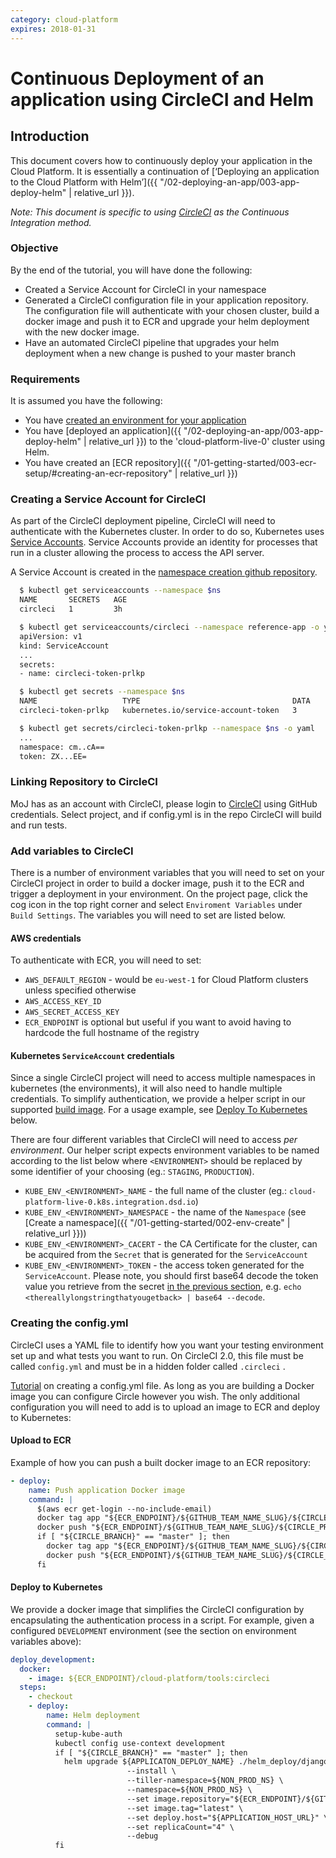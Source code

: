 ```yaml
---
category: cloud-platform
expires: 2018-01-31
---
```


# Continuous Deployment of an application using CircleCI and Helm

## Introduction
This document covers how to continuously deploy your application in the Cloud Platform. It is essentially a continuation of [‘Deploying an application to the Cloud Platform with Helm’]({{ "/02-deploying-an-app/003-app-deploy-helm" | relative_url }}).

*Note: This document is specific to using [CircleCI](https://circleci.com/) as the Continuous Integration method.*

### Objective
By the end of the tutorial, you will have done the following:

- Created a Service Account for CircleCI in your namespace
- Generated a CircleCI configuration file in your application repository. The configuration file will authenticate with your chosen cluster, build a docker image and push it to ECR and upgrade your helm deployment with the new docker image.
- Have an automated CircleCI pipeline that upgrades your helm deployment when a new change is pushed to your master branch

### Requirements
It is assumed you have the following:

 - You have [created an environment for your application](/01-getting-started/002-env-create)
 - You have [deployed an application]({{ "/02-deploying-an-app/003-app-deploy-helm" | relative_url }}) to the 'cloud-platform-live-0' cluster using Helm.
 - You have created an [ECR repository]({{ "/01-getting-started/003-ecr-setup/#creating-an-ecr-repository" | relative_url }})

### Creating a Service Account for CircleCI
As part of the CircleCI deployment pipeline, CircleCI will need to authenticate with the Kubernetes cluster. In order to do so, Kubernetes uses [Service Accounts](https://kubernetes.io/docs/tasks/configure-pod-container/configure-service-account/). Service Accounts provide an identity for processes that run in a cluster allowing the process to access the API server.

A Service Account is created in the [namespace creation github repository](https://github.com/ministryofjustice/cloud-platform-environments/tree/master/namespaces).
```bash
  $ kubectl get serviceaccounts --namespace $ns
  NAME       SECRETS   AGE
  circleci   1         3h

  $ kubectl get serviceaccounts/circleci --namespace reference-app -o yaml
  apiVersion: v1
  kind: ServiceAccount
  ...
  secrets:
  - name: circleci-token-prlkp

  $ kubectl get secrets --namespace $ns
  NAME                   TYPE                                  DATA      AGE
  circleci-token-prlkp   kubernetes.io/service-account-token   3         3h

  $ kubectl get secrets/circleci-token-prlkp --namespace $ns -o yaml
  ...
  namespace: cm..cA==
  token: ZX...EE=
```

### Linking Repository to CircleCI
MoJ has as an account with CircleCI, please login to [CircleCI](https://circleci.com/dashboard) using GitHub credentials. Select project, and if config.yml is in the repo CircleCI will build and run tests.

### Add variables to CircleCI
There is a number of environment variables that you will need to set on your CircleCI project in order to build a docker image, push it to the ECR and trigger a deployment in your environment. On the project page, click the cog icon in the top right corner and select `Enviroment Variables` under `Build Settings`. The variables you will need to set are listed below.

#### AWS credentials
To authenticate with ECR, you will need to set:
- `AWS_DEFAULT_REGION` - would be `eu-west-1` for Cloud Platform clusters unless specified otherwise
- `AWS_ACCESS_KEY_ID`
- `AWS_SECRET_ACCESS_KEY`
- `ECR_ENDPOINT` is optional but useful if you want to avoid having to hardcode the full hostname of the registry

#### Kubernetes `ServiceAccount` credentials
Since a single CircleCI project will need to access multiple namespaces in kubernetes (the environments), it will also need to handle multiple credentials. To simplify authentication, we provide a helper script in our supported [build image](https://github.com/ministryofjustice/cloud-platform-tools-image). For a usage example, see [Deploy To Kubernetes](#upload-to-ecr) below.

There are four different variables that CircleCI will need to access *per environment*. Our helper script expects environment variables to be named according to the list below where `<ENVIRONMENT>` should be replaced by some identifier of your choosing (eg.: `STAGING`, `PRODUCTION`).
- `KUBE_ENV_<ENVIRONMENT>_NAME` - the full name of the cluster (eg.: `cloud-platform-live-0.k8s.integration.dsd.io`)
- `KUBE_ENV_<ENVIRONMENT>_NAMESPACE` - the name of the `Namespace` (see [Create a namespace]({{ "/01-getting-started/002-env-create" | relative_url }}))
- `KUBE_ENV_<ENVIRONMENT>_CACERT` - the CA Certificate for the cluster, can be acquired from the `Secret` that is generated for the `ServiceAccount`
- `KUBE_ENV_<ENVIRONMENT>_TOKEN` - the access token generated for the `ServiceAccount`. Please note, you should first base64 decode the token value you retrieve from the secret [in the previous section](#creating-a-service-account-for-circleci), e.g. `echo <thereallylongstringthatyougetback> | base64 --decode`.

### Creating the config.yml
CircleCI uses a YAML file to identify how you want your testing environment set up and what tests you want to run. On CircleCI 2.0, this file must be called ```config.yml``` and must be in a hidden folder called ```.circleci``` .

[Tutorial](https://circleci.com/docs/2.0/tutorials/) on creating a config.yml file. As long as you are building a Docker image you can configure Circle however you wish. The only additional configuration you will need to add is to upload an image to ECR and deploy to Kubernetes:

#### Upload to ECR

Example of how you can push a built docker image to an ECR repository:

```yaml
- deploy:
    name: Push application Docker image
    command: |
      $(aws ecr get-login --no-include-email)
      docker tag app "${ECR_ENDPOINT}/${GITHUB_TEAM_NAME_SLUG}/${CIRCLE_PROJECT_REPONAME}:${CIRCLE_SHA1}"
      docker push "${ECR_ENDPOINT}/${GITHUB_TEAM_NAME_SLUG}/${CIRCLE_PROJECT_REPONAME}:${CIRCLE_SHA1}"
      if [ "${CIRCLE_BRANCH}" == "master" ]; then
        docker tag app "${ECR_ENDPOINT}/${GITHUB_TEAM_NAME_SLUG}/${CIRCLE_PROJECT_REPONAME}:latest"
        docker push "${ECR_ENDPOINT}/${GITHUB_TEAM_NAME_SLUG}/${CIRCLE_PROJECT_REPONAME}:latest"
      fi
```
#### Deploy to Kubernetes

We provide a docker image that simplifies the CircleCI configuration by encapsulating the authentication process in a script. For example, given a configured `DEVELOPMENT` environment (see the section on environment variables above):

```yaml
deploy_development:
  docker:
    - image: ${ECR_ENDPOINT}/cloud-platform/tools:circleci
  steps:
    - checkout
    - deploy:
        name: Helm deployment
        command: |
          setup-kube-auth
          kubectl config use-context development
          if [ "${CIRCLE_BRANCH}" == "master" ]; then
            helm upgrade ${APPLICATON_DEPLOY_NAME} ./helm_deploy/django-app/. \
                          --install \
                          --tiller-namespace=${NON_PROD_NS} \
                          --namespace=${NON_PROD_NS} \
                          --set image.repository="${ECR_ENDPOINT}/${GITHUB_TEAM_NAME_SLUG}/${CIRCLE_PROJECT_REPONAME}" \
                          --set image.tag="latest" \
                          --set deploy.host="${APPLICATION_HOST_URL}" \
                          --set replicaCount="4" \
                          --debug
          fi
```
